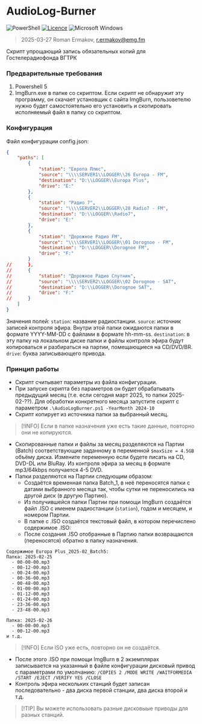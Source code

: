 # AudioLog-Burner
![PowerShell](https://img.shields.io/badge/PowerShell-%235391FE.svg?style=for-the-badge&logo=powershell&logoColor=white)
[![Licence](https://img.shields.io/github/license/ykmn/ff-Logger?style=for-the-badge)](./LICENSE)
![Microsoft Windows](https://img.shields.io/badge/Microsoft-Windows-%FF5F91FF.svg?style=for-the-badge&logo=Microsoft%20Windows&logoColor=white)

> 2025-03-27 Roman Ermakov, <r.ermakov@emg.fm>

Скрипт упрощающий запись обязательных копий для Гостелерадиофонда ВГТРК

### Предварительные требования

1. Powershell 5
2. ImgBurn.exe в папке со скриптом. Если скрипт не обнаружит эту программу, он скачает установщик с сайта ImgBurn, пользоветелю нужно будет самостоятельно его установить и скопировать исполняемый файл в папку со скриптом.

### Конфигурация

Файл конфигурации config.json:
```json
{
	"paths": [
		{
			"station": "Европа Плюс",
			"source": "\\\\SERVER1\\LOGGER\\26 Europa - FM",
			"destination": "D:\\LOGGER\\Europa Plus",
			"drive": "E:"
		},
		{
			"station": "Радио 7",
			"source": "\\\\SERVER2\\LOGGER\\28 Radio7 - FM",
			"destination": "D:\\LOGGER\\Radio7",
			"drive": "E:"
		},
		{
			"station": "Дорожное Радио FM",
			"source": "\\\\SERVER1\\LOGGER\\01 Dorognoe - FM",
			"destination": "D:\\LOGGER\\Dorognoe FM",
			"drive": "F:"
        }
//		},
//		{
//			"station": "Дорожное Радио Спутник",
//			"source": "\\\\SERVER2\\LOGGER\\02 Dorognoe - SAT",
//			"destination": "D:\\LOGGER\\Dorognoe SAT",
//			"drive": "F:"
//		}
	]
}
```
Значения полей:
`station`: название радиостанции.
`source`: источник записей контроля эфира. Внутри этой папки ожидаются папки в формате YYYY-MM-DD с файлами в формате hh-mm-ss.
`destination`: в эту папку на локальном диске папки и файлы контроля эфира будут копироваться и разбираться на партии, помещающиеся на CD/DVD/BR.
`drive`: буква записывающего привода.

### Принцип работы

* Скрипт считывает параметры из файла конфигурации.
* При запуске скрипта без параметров он будет обрабатывать предыдущий месяц (т.е. если сегодня март 2025, то папки 2025-02-??). Для обработки конкретного месяца запустите скрипт с параметром `.\AudioLogBurner.ps1 -YearMonth 2024-10` 
* Скрипт копирует из источника папки за выбранный месяц.
> [!INFO]  Если в папке назначения уже есть такие данные, повторно они не копируются.
* Скопированные папки и файлы за месяц разделяются на Партии (Batch) соответствующие заданному в переменной `$maxSize = 4.5GB` объёму диска. Измените переменную если будете писать на CD, DVD-DL или BluRay. Из контроля эфира за месяц в формате mp3/64kbps получается 4-5 DVD. 
* Папки разделяются на Партии следующим образом:
    * Создаётся временная папка Batch_1, в неё переносятся папки с датами выбранного месяца так, чтобы сутки не переносились на другой диск (в другую Партию).
    * Из получившейся папки Партии при помощи ImgBurn создаётся файл .ISO с именем радиостанции (`station`), годом и месяцем, и номером Партии.
    * В папке с .ISO создаётся текстовый файл, в котором перечислено содержимое .ISO:
    * После создания .ISO отобранные в Партию папки возвращаются (переносятся) обратно в папку назначения.
```
Содержимое Europa Plus_2025-02_Batch5:
Папка: 2025-02-25
  - 00-00-00.mp3
  - 00-12-00.mp3
  - 00-24-00.mp3
  - 00-36-00.mp3
  - 00-48-00.mp3
  - 01-00-00.mp3
  - 01-12-00.mp3
  - 01-24-00.mp3
  - 23-36-00.mp3
  - 23-48-00.mp3

Папка: 2025-02-26
  - 00-00-00.mp3
  - 00-12-00.mp3
и т.д.
```
> [!INFO] Если ISO уже есть, повторно он не создаётся.
* После этого .ISO при помощи ImgBurn в 2 экземплярах записывается на указанный в файле конфигурации дисковый привод с параметрами по умолчанию: `/COPIES 2 /MODE WRITE /WAITFORMEDIA /START /EJECT /VERIFY YES /CLOSE `
* Контроль эфира нескольких станций будет записан последовательно - два диска первой станции, два диска второй и т.д. 
> [!TIP] Вы можете использовать разные дисковыые приводы для разных станций.


